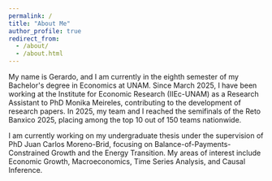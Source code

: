 ```yaml
---
permalink: /
title: "About Me"
author_profile: true
redirect_from: 
  - /about/
  - /about.html
---
```


<div class="justified-text">
My name is Gerardo, and I am currently in the eighth semester of my Bachelor's degree in Economics at UNAM. Since March 2025, I have been working at the Institute for Economic Research (IIEc-UNAM) as a Research Assistant to PhD Monika Meireles, contributing to the development of research papers. In 2025, my team and I reached the semifinals of the Reto Banxico 2025, placing among the top 10 out of 150 teams nationwide. 

I am currently working on my undergraduate thesis under the supervision of PhD Juan Carlos Moreno-Brid, focusing on Balance-of-Payments-Constrained Growth and the Energy Transition. My areas of interest include Economic Growth, Macroeconomics, Time Series Analysis, and Causal Inference.
</div>